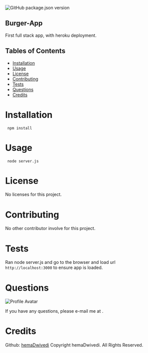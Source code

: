 ![GitHub package.json version](https://img.shields.io/github/package-json/v/hemadwivedi/readme)
## Burger-App

First full stack app, with heroku deployment.

## Tables of Contents
- [Installation](#installation)
- [Usage](#usage)
- [License](#license)
- [Contributing](#contributing)
- [Tests](#tests)
- [Questions](#questions)
- [Credits](#credits)

# Installation
```
 npm install
```
# Usage
```
 node server.js
```
# License
No licenses for this project.
# Contributing
No other contributor involve for this project.
# Tests
Ran node server.js and go to the browser and load url `http://localhost:3000` to ensure app is loaded.
# Questions
![Profile Avatar](https://avatars0.githubusercontent.com/u/55676787?v=4)

If you have any questions, please e-mail me at .

# Credits
Github: [hemaDwivedi](https://github.com/Hemadwivedi)
Copyright hemaDwivedi. All Rights Reserved.